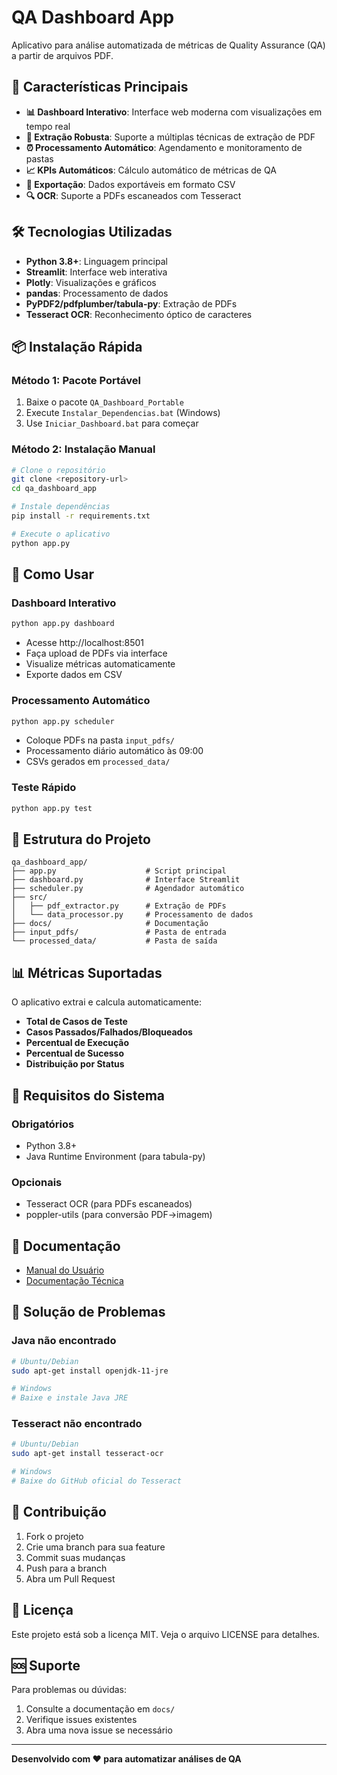 # QA Dashboard App

Aplicativo para análise automatizada de métricas de Quality Assurance (QA) a partir de arquivos PDF.

## 🚀 Características Principais

- **📊 Dashboard Interativo**: Interface web moderna com visualizações em tempo real
- **📄 Extração Robusta**: Suporte a múltiplas técnicas de extração de PDF
- **⏰ Processamento Automático**: Agendamento e monitoramento de pastas
- **📈 KPIs Automáticos**: Cálculo automático de métricas de QA
- **💾 Exportação**: Dados exportáveis em formato CSV
- **🔍 OCR**: Suporte a PDFs escaneados com Tesseract

## 🛠️ Tecnologias Utilizadas

- **Python 3.8+**: Linguagem principal
- **Streamlit**: Interface web interativa
- **Plotly**: Visualizações e gráficos
- **pandas**: Processamento de dados
- **PyPDF2/pdfplumber/tabula-py**: Extração de PDFs
- **Tesseract OCR**: Reconhecimento óptico de caracteres

## 📦 Instalação Rápida

### Método 1: Pacote Portável
1. Baixe o pacote `QA_Dashboard_Portable`
2. Execute `Instalar_Dependencias.bat` (Windows)
3. Use `Iniciar_Dashboard.bat` para começar

### Método 2: Instalação Manual
```bash
# Clone o repositório
git clone <repository-url>
cd qa_dashboard_app

# Instale dependências
pip install -r requirements.txt

# Execute o aplicativo
python app.py
```

## 🎯 Como Usar

### Dashboard Interativo
```bash
python app.py dashboard
```
- Acesse http://localhost:8501
- Faça upload de PDFs via interface
- Visualize métricas automaticamente
- Exporte dados em CSV

### Processamento Automático
```bash
python app.py scheduler
```
- Coloque PDFs na pasta `input_pdfs/`
- Processamento diário automático às 09:00
- CSVs gerados em `processed_data/`

### Teste Rápido
```bash
python app.py test
```

## 📁 Estrutura do Projeto

```
qa_dashboard_app/
├── app.py                    # Script principal
├── dashboard.py              # Interface Streamlit
├── scheduler.py              # Agendador automático
├── src/
│   ├── pdf_extractor.py      # Extração de PDFs
│   └── data_processor.py     # Processamento de dados
├── docs/                     # Documentação
├── input_pdfs/               # Pasta de entrada
└── processed_data/           # Pasta de saída
```

## 📊 Métricas Suportadas

O aplicativo extrai e calcula automaticamente:

- **Total de Casos de Teste**
- **Casos Passados/Falhados/Bloqueados**
- **Percentual de Execução**
- **Percentual de Sucesso**
- **Distribuição por Status**

## 🔧 Requisitos do Sistema

### Obrigatórios
- Python 3.8+
- Java Runtime Environment (para tabula-py)

### Opcionais
- Tesseract OCR (para PDFs escaneados)
- poppler-utils (para conversão PDF→imagem)

## 📖 Documentação

- [Manual do Usuário](docs/Manual_Usuario.md)
- [Documentação Técnica](docs/Documentacao_Tecnica.md)

## 🐛 Solução de Problemas

### Java não encontrado
```bash
# Ubuntu/Debian
sudo apt-get install openjdk-11-jre

# Windows
# Baixe e instale Java JRE
```

### Tesseract não encontrado
```bash
# Ubuntu/Debian
sudo apt-get install tesseract-ocr

# Windows
# Baixe do GitHub oficial do Tesseract
```

## 🤝 Contribuição

1. Fork o projeto
2. Crie uma branch para sua feature
3. Commit suas mudanças
4. Push para a branch
5. Abra um Pull Request

## 📄 Licença

Este projeto está sob a licença MIT. Veja o arquivo LICENSE para detalhes.

## 🆘 Suporte

Para problemas ou dúvidas:
1. Consulte a documentação em `docs/`
2. Verifique issues existentes
3. Abra uma nova issue se necessário

---

**Desenvolvido com ❤️ para automatizar análises de QA**
